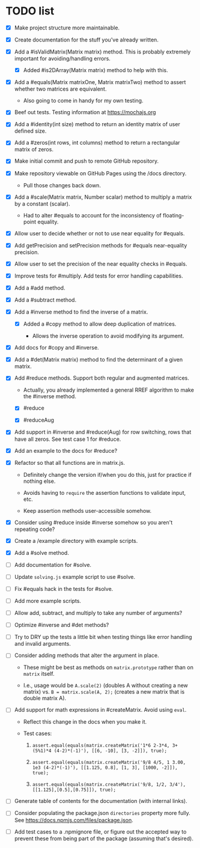 # TODO list

- [x] Make project structure more maintainable.

- [x] Create documentation for the stuff you've already written.

- [x] Add a #isValidMatrix(Matrix matrix) method. This is probably extremely important for avoiding/handling errors.

    * [x] Added #is2DArray(Matrix matrix) method to help with this.

- [x] Add a #equals(Matrix matrixOne, Matrix matrixTwo) method to assert whether two matrices are equivalent.

    * Also going to come in handy for my own testing.

- [x] Beef out tests. Testing information at https://mochajs.org

- [x] Add a #identity(int size) method to return an identity matrix of user defined size.

- [x] Add a #zeros(int rows, int columns) method to return a rectangular matrix of zeros.

- [x] Make initial commit and push to remote GitHub repository.

- [x] Make repository viewable on GitHub Pages using the /docs directory.

    * Pull those changes back down.

- [x] Add a #scale(Matrix matrix, Number scalar) method to multiply a matrix by a constant (scalar).

    * Had to alter #equals to account for the inconsistency of floating-point equality.

- [x] Allow user to decide whether or not to use near equality for #equals.

- [x] Add getPrecision and setPrecision methods for #equals near-equality precision.

- [x] Allow user to set the precision of the near equality checks in #equals.

- [x] Improve tests for #multiply. Add tests for error handling capabilities.

- [x] Add a #add method.

- [x] Add a #subtract method.

- [x] Add a #inverse method to find the inverse of a matrix.

    * [x] Added a #copy method to allow deep duplication of matrices.

        - Allows the inverse operation to avoid modifying its argument.

- [x] Add docs for #copy and #inverse.

- [x] Add a #det(Matrix matrix) method to find the determinant of a given matrix.

- [x] Add #reduce methods. Support both regular and augmented matrices.

    * Actually, you already implemented a general RREF algorithm to make the #inverse method.

    * [x] #reduce

    * [x] #reduceAug

- [x] Add support in #inverse and #reduce(Aug) for row switching, rows that have all zeros. See test case 1 for #reduce.

- [x] Add an example to the docs for #reduce?

- [x] Refactor so that all functions are in matrix.js.

    * Definitely change the version if/when you do this, just for practice if nothing else.

    * Avoids having to `require` the assertion functions to validate input, etc.

    * Keep assertion methods user-accessible somehow.

- [x] Consider using #reduce inside #inverse somehow so you aren't repeating code?

- [x] Create a /example directory with example scripts.

- [x] Add a #solve method.

- [ ] Add documentation for #solve.

- [ ] Update `solving.js` example script to use #solve.

- [ ] Fix #equals hack in the tests for #solve.

- [ ] Add more example scripts.

- [ ] Allow add, subtract, and multiply to take any number of arguments?

- [ ] Optimize #inverse and #det methods?

- [ ] Try to DRY up the tests a little bit when testing things like error handling and invalid arguments.

- [ ] Consider adding methods that alter the argument in place.

    * These might be best as methods on `matrix.prototype` rather than on `matrix` itself.

    * I.e., usage would be `A.scale(2)` (doubles A without creating a new matrix) vs. `B = matrix.scale(A, 2);` (creates a new matrix that is double matrix A).

- [ ] Add support for math expressions in #createMatrix. Avoid using `eval`.

    * Reflect this change in the docs when you make it.

    * Test cases:

        1. `assert.equal(equals(matrix.createMatrix('1*6 2-3*4, 3+(5%1)*4 (4-2)*(-1)'), [[6, -10], [3, -2]]), true);`

        2. `assert.equal(equals(matrix.createMatrix('9/8 4/5, 1 3.00, 1e3 (4-2)*(-1)'), [[1.125, 0.8], [1, 3], [1000, -2]]), true);`

        3. `assert.equal(equals(matrix.createMatrix('9/8, 1/2, 3/4'), [[1.125],[0.5],[0.75]]), true);`

- [ ] Generate table of contents for the documentation (with internal links).

- [ ] Consider populating the package.json `directories` property more fully. See https://docs.npmjs.com/files/package.json.

- [ ] Add test cases to a .npmignore file, or figure out the accepted way to prevent these from being part of the package (assuming that's desired).
